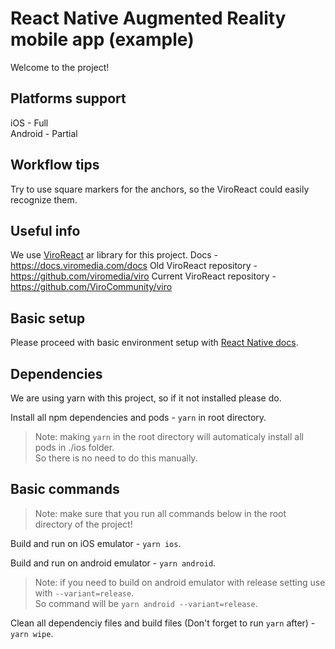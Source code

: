 # React Native Augmented Reality mobile app (example)
Welcome to the project!

## Platforms support
iOS - Full  
Android - Partial

## Workflow tips
Try to use square markers for the anchors, so the ViroReact could easily recognize them.

## Useful info
We use [ViroReact](https://viromedia.com/viroreact/) ar library for this project.
Docs - https://docs.viromedia.com/docs
Old ViroReact repository - https://github.com/viromedia/viro
Current ViroReact repository - https://github.com/ViroCommunity/viro

## Basic setup
Please proceed with basic environment setup with [React Native docs](https://reactnative.dev/docs/environment-setup).

## Dependencies
We are using yarn with this project, so if it not installed please do.

Install all npm dependencies and pods - `yarn` in root directory.
>Note: making `yarn` in the root directory will automaticaly install all pods in ./ios folder.  
>So there is no need to do this manually.

## Basic commands

>Note: make sure that you run all commands below in the root directory of the project!

Build and run on iOS emulator - `yarn ios`.

Build and run on android emulator - `yarn android`.
>Note: if you need to build on android emulator with release setting use with `--variant=release`.  
>So command will be `yarn android --variant=release`.

Clean all dependenciy files and build files (Don't forget to run `yarn` after) - `yarn wipe`.
